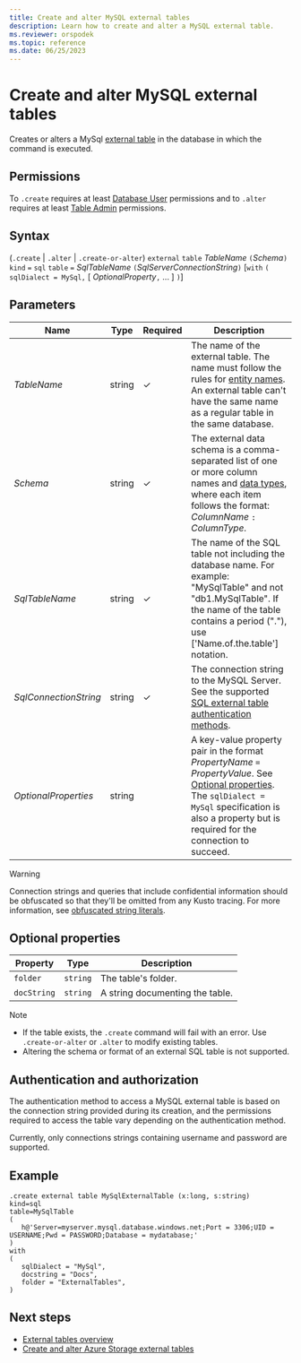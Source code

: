 ```yaml
---
title: Create and alter MySQL external tables
description: Learn how to create and alter a MySQL external table.
ms.reviewer: orspodek
ms.topic: reference
ms.date: 06/25/2023
---
```


# Create and alter MySQL external tables

Creates or alters a MySql [external table](../query/schema-entities/externaltables.md) in the database in which the command is executed.

## Permissions

To `.create` requires at least [Database User](../management/access-control/role-based-access-control.md) permissions and to `.alter` requires at least [Table Admin](../management/access-control/role-based-access-control.md) permissions.

## Syntax

(`.create` | `.alter` | `.create-or-alter`) `external` `table` *TableName* `(`*Schema*`)` `kind` `=` `sql` `table` `=` *SqlTableName* `(`*SqlServerConnectionString*`)` [`with` `( sqlDialect = MySql,` [ *OptionalProperty*`,` ... ] `)`]

## Parameters

| Name | Type | Required | Description |
|--|--|--|--|
| *TableName* | string | &check; | The name of the external table. The name must follow the rules for [entity names](../query/schema-entities/entity-names.md). An external table can't have the same name as a regular table in the same database.|
| *Schema* | string | &check; | The external data schema is a comma-separated list of one or more column names and [data types](../query/scalar-data-types/index.md), where each item follows the format: *ColumnName* `:` *ColumnType*.|
|*SqlTableName*| string | &check; | The name of the SQL table not including the database name. For example: "MySqlTable" and not "db1.MySqlTable". If the name of the table contains a period ("."), use ['Name.of.the.table'] notation.|
| *SqlConnectionString*| string |&check;| The connection string to the MySQL Server. See the supported [SQL external table authentication methods](../api/connection-strings/sql-authentication-methods.md).|
|*OptionalProperties*|string||A key-value property pair in the format *PropertyName* `=` *PropertyValue*. See [Optional properties](#optional-properties). The `sqlDialect = MySql` specification is also a property but is required for the connection to succeed.|

> [!WARNING]
> Connection strings and queries that include confidential information should be obfuscated so that they'll be omitted from any Kusto tracing. For more information, see [obfuscated string literals](../query/scalar-data-types/string.md#obfuscated-string-literals).

## Optional properties

| Property            | Type            | Description                          |
|---------------------|-----------------|---------------------------------------------------------------------------------------------------|
| `folder`            | `string`        | The table's folder.                  |
| `docString`         | `string`        | A string documenting the table.      |

> [!NOTE]
>
> * If the table exists, the `.create` command will fail with an error. Use `.create-or-alter` or `.alter` to modify existing tables.
> * Altering the schema or format of an external SQL table is not supported.

## Authentication and authorization

The authentication method to access a MySQL external table is based on the connection string provided during its creation, and the permissions required to access the table vary depending on the authentication method.

Currently, only connections strings containing username and password are supported.

## Example

```kusto
.create external table MySqlExternalTable (x:long, s:string) 
kind=sql
table=MySqlTable
( 
   h@'Server=myserver.mysql.database.windows.net;Port = 3306;UID = USERNAME;Pwd = PASSWORD;Database = mydatabase;'
)
with 
(
   sqlDialect = "MySql",
   docstring = "Docs",
   folder = "ExternalTables", 
)  
```

## Next steps

* [External tables overview](../query/schema-entities/externaltables.md)
* [Create and alter Azure Storage external tables](external-tables-azurestorage-azuredatalake.md)
